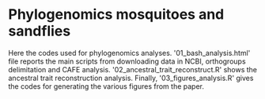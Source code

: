 # Phylogenomics mosquitoes and sandflies

Here the codes used for phylogenomics analyses. '01_bash_analysis.html' file reports the main scripts from downloading data in NCBI, orthogroups delimitation and CAFE analysis. '02_ancestral_trait_reconstruct.R' shows the ancestral trait reconstruction analysis. Finally, '03_figures_analysis.R' gives the codes for generating the various figures from the paper. 
